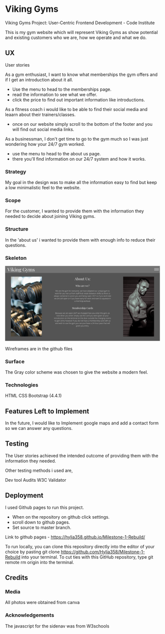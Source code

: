 # Viking Gyms
Viking Gyms Project: User-Centric Frontend Development - Code Institute

This is my gym website which will represent Viking Gyms as show potential and existing customers who we are, how we operate and what we do.

## UX
User stories

As a gym enthusiast, I want to know what memberships the gym offers and if I get an introduction about it all.

- Use the menu to head to the memberships page.
- read the information to see what we offer.
- click the price to find out important information like introductions.

As a fitness coach i would like to be able to find their social media and leaarn about their trainers/classes.

- once on our website simply scroll to the bottom of the footer and you will find out social media links.

As a businessman, I don't get time to go to the gym much so I was just wondering how your 24/7 gym worked.

- use the menu to head to the about us page.
- there you'll find information on our 24/7 system and how it works.

### Strategy
My goal in the design was to make all the information easy to find but keep a low minimalistic feel to the website.

###  Scope
For the customer, I wanted to provide them with the information they needed to decide about joining Viking gyms.

### Structure
In the 'about us' i wanted to provide them with enough info to reduce their questions.

### Skeleton

![About Us part 1](/assets/Wireframes/About-us-1.png)

Wireframes are in the github files

### Surface
The Gray color scheme was chosen to give the website a modern feel.

### Technologies
HTML
CSS
Bootstrap (4.4.1)

## Features Left to Implement
In the future, I would like to Implement google maps and add a contact form so we can answer any questions.

## Testing
The User stories achieved the intended outcome of providing them with the information they needed.

Other testing methods i used are,

Dev tool Audits
W3C Validator


## Deployment
I used Github pages to run this project.

- When on the repository on github click settings.
- scroll down to github pages.
- Set source to master branch.

Link to github pages - https://hylia358.github.io/Milestone-1-Rebuild/

To run locally, you can clone this repository directly into the editor of your choice by pasting git clone https://github.com/Hylia358/Milestone-1-Rebuild into your terminal. To cut ties with this GitHub repository, type git remote rm origin into the terminal.

## Credits

### Media
All photos were obtained from canva

### Acknowledgements
The javascript for the sidenav was from W3schools